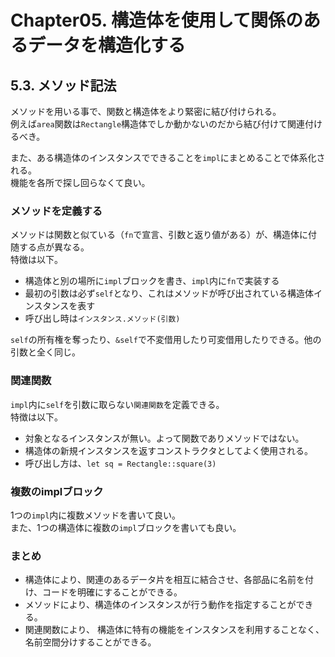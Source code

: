 # Chapter05. 構造体を使用して関係のあるデータを構造化する
## 5.3. メソッド記法
メソッドを用いる事で、関数と構造体をより緊密に結び付けられる。  
例えば`area`関数は`Rectangle`構造体でしか動かないのだから結び付けて関連付けるべき。

また、ある構造体のインスタンスでできることを`impl`にまとめることで体系化される。  
機能を各所で探し回らなくて良い。
### メソッドを定義する
メソッドは関数と似ている（`fn`で宣言、引数と返り値がある）が、構造体に付随する点が異なる。  
特徴は以下。
* 構造体と別の場所に`impl`ブロックを書き、`impl`内に`fn`で実装する
* 最初の引数は必ず`self`となり、これはメソッドが呼び出されている構造体インスタンスを表す
* 呼び出し時は`インスタンス.メソッド(引数)`

`self`の所有権を奪ったり、`&self`で不変借用したり可変借用したりできる。他の引数と全く同じ。
### 関連関数
`impl`内に`self`を引数に取らない`関連関数`を定義できる。  
特徴は以下。
* 対象となるインスタンスが無い。よって関数でありメソッドではない。
* 構造体の新規インスタンスを返すコンストラクタとしてよく使用される。
* 呼び出し方は、`let sq = Rectangle::square(3)`
### 複数のimplブロック
1つの`impl`内に複数メソッドを書いて良い。  
また、1つの構造体に複数の`impl`ブロックを書いても良い。
### まとめ
* 構造体により、関連のあるデータ片を相互に結合させ、各部品に名前を付け、コードを明確にすることができる。
* メソッドにより、構造体のインスタンスが行う動作を指定することができる。
* 関連関数により、 構造体に特有の機能をインスタンスを利用することなく、名前空間分けすることができる。